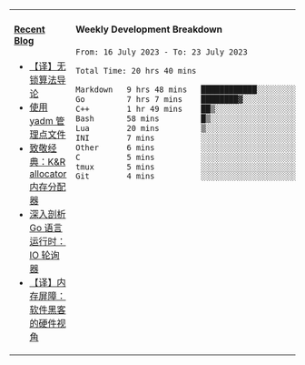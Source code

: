 <table width="960px">
<tr>
<td valign="top" width="50%">

#### <a href="https://www.kongjun18.me" target="_blank">Recent Blog</a>

<!-- BLOG-POST-LIST:START -->
- [【译】无锁算法导论](https://kongjun18.github.io/posts/2023/07/14/)
- [使用 yadm 管理点文件](https://kongjun18.github.io/posts/2023/04/07/)
- [致敬经典：K&amp;R allocator 内存分配器](https://kongjun18.github.io/posts/2022/12/12/)
- [深入剖析 Go 语言运行时：IO 轮询器](https://kongjun18.github.io/posts/2022/11/21/)
- [【译】内存屏障：软件黑客的硬件视角](https://kongjun18.github.io/posts/2022/11/03/)
<!-- BLOG-POST-LIST:END -->

</td>
<td valign="top" width="50%">

#### Weekly Development Breakdown

<!--START_SECTION:waka-->

```txt
From: 16 July 2023 - To: 23 July 2023

Total Time: 20 hrs 40 mins

Markdown   9 hrs 48 mins   ████████████░░░░░░░░░░░░░   47.48 %
Go         7 hrs 7 mins    ████████▓░░░░░░░░░░░░░░░░   34.45 %
C++        1 hr 49 mins    ██▒░░░░░░░░░░░░░░░░░░░░░░   08.80 %
Bash       58 mins         █▒░░░░░░░░░░░░░░░░░░░░░░░   04.74 %
Lua        20 mins         ▒░░░░░░░░░░░░░░░░░░░░░░░░   01.67 %
INI        7 mins          ░░░░░░░░░░░░░░░░░░░░░░░░░   00.63 %
Other      6 mins          ░░░░░░░░░░░░░░░░░░░░░░░░░   00.56 %
C          5 mins          ░░░░░░░░░░░░░░░░░░░░░░░░░   00.44 %
tmux       5 mins          ░░░░░░░░░░░░░░░░░░░░░░░░░   00.43 %
Git        4 mins          ░░░░░░░░░░░░░░░░░░░░░░░░░   00.34 %
```

<!--END_SECTION:waka-->
</td>
</tr>

</table>
